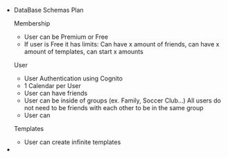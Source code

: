 *
    DataBase Schemas Plan

    Membership
    - User can be Premium or Free
    - If user is Free it has limits: Can have x amount of friends, can have x amount of templates, can start x amounts 

    User
    - User Authentication using Cognito
    - 1 Calendar per User 
    - User can have friends
    - User can be inside of groups (ex. Family, Soccer Club...) All users do not need to be friends with each other to be in the same group
    - User can 

    Templates
    - User can create infinite templates

*